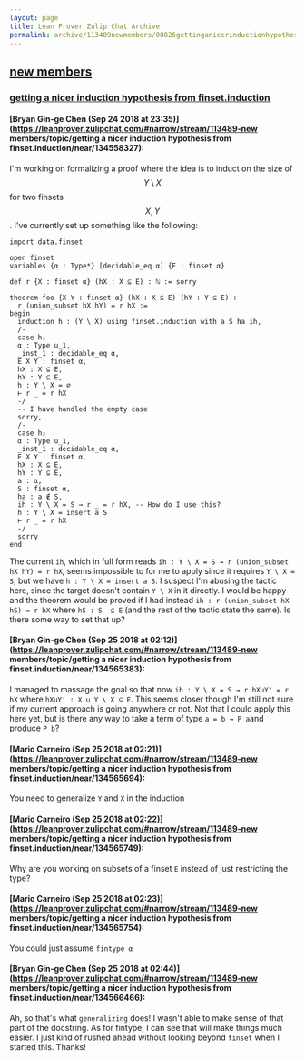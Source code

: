 ```yaml
---
layout: page
title: Lean Prover Zulip Chat Archive 
permalink: archive/113489newmembers/08826gettinganicerinductionhypothesisfromfinsetinduction.html
---
```


## [new members](index.html)
### [getting a nicer induction hypothesis from finset.induction](08826gettinganicerinductionhypothesisfromfinsetinduction.html)

#### [Bryan Gin-ge Chen (Sep 24 2018 at 23:35)](https://leanprover.zulipchat.com/#narrow/stream/113489-new members/topic/getting a nicer induction hypothesis from finset.induction/near/134558327):
I'm working on formalizing a proof where the idea is to induct on the size of $$Y \setminus X$$ for two finsets $$X, Y$$. I've currently set up something like the following:
```lean
import data.finset

open finset
variables {α : Type*} [decidable_eq α] {E : finset α}

def r {X : finset α} (hX : X ⊆ E) : ℕ := sorry

theorem foo {X Y : finset α} (hX : X ⊆ E) (hY : Y ⊆ E) :
  r (union_subset hX hY) = r hX := 
begin
  induction h : (Y \ X) using finset.induction with a S ha ih,
  /-
  case h₁
  α : Type u_1,
  _inst_1 : decidable_eq α,
  E X Y : finset α,
  hX : X ⊆ E,
  hY : Y ⊆ E,
  h : Y \ X = ∅
  ⊢ r _ = r hX
  -/
  -- I have handled the empty case
  sorry,
  /- 
  case h₂
  α : Type u_1,
  _inst_1 : decidable_eq α,
  E X Y : finset α,
  hX : X ⊆ E,
  hY : Y ⊆ E,
  a : α,
  S : finset α,
  ha : a ∉ S,
  ih : Y \ X = S → r _ = r hX, -- How do I use this?
  h : Y \ X = insert a S
  ⊢ r _ = r hX
  -/
  sorry
end
```
The current `ih`, which in full form reads `ih : Y \ X = S → r (union_subset hX hY) = r hX`, seems impossible to for me to apply since it requires `Y \ X = S`, but we have `h : Y \ X = insert a S`. I suspect I'm abusing the tactic here, since the target doesn't contain `Y \ X` in it directly. I would be happy and the theorem would be proved if I had instead `ih : r (union_subset hX hS) = r hX` where `hS : S  ⊆ E` (and the rest of the tactic state the same).  Is there some way to set that up?

#### [Bryan Gin-ge Chen (Sep 25 2018 at 02:12)](https://leanprover.zulipchat.com/#narrow/stream/113489-new members/topic/getting a nicer induction hypothesis from finset.induction/near/134565383):
I managed to massage the goal so that now `ih : Y \ X = S → r hXuY' = r hX` where `hXuY' : X ∪ Y \ X ⊆ E`. This seems closer though I'm still not sure if my current approach is going anywhere or not. Not that I could apply this here yet, but is there any way to take a term of type `a = b → P a`and produce `P b`?

#### [Mario Carneiro (Sep 25 2018 at 02:21)](https://leanprover.zulipchat.com/#narrow/stream/113489-new members/topic/getting a nicer induction hypothesis from finset.induction/near/134565694):
You need to generalize `Y` and `X` in the induction

#### [Mario Carneiro (Sep 25 2018 at 02:22)](https://leanprover.zulipchat.com/#narrow/stream/113489-new members/topic/getting a nicer induction hypothesis from finset.induction/near/134565749):
Why are you working on subsets of a finset `E` instead of just restricting the type?

#### [Mario Carneiro (Sep 25 2018 at 02:23)](https://leanprover.zulipchat.com/#narrow/stream/113489-new members/topic/getting a nicer induction hypothesis from finset.induction/near/134565754):
You could just assume `fintype α`

#### [Bryan Gin-ge Chen (Sep 25 2018 at 02:44)](https://leanprover.zulipchat.com/#narrow/stream/113489-new members/topic/getting a nicer induction hypothesis from finset.induction/near/134566466):
Ah, so that's what `generalizing` does! I wasn't able to make sense of that part of the docstring. As for fintype, I can see that will make things much easier. I just kind of rushed ahead without looking beyond `finset` when I started this. Thanks!

